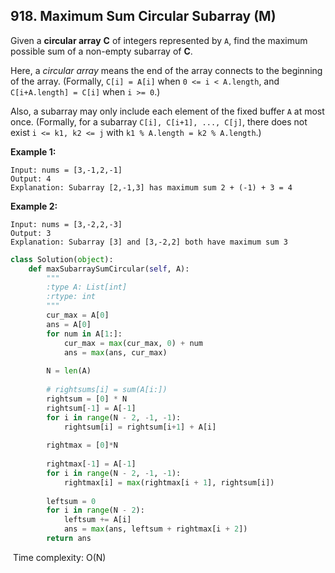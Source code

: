 ## 918. Maximum Sum Circular Subarray (M)

Given a **circular array** **C** of integers represented by `A`, find the maximum possible sum of a non-empty subarray of **C**.

Here, a *circular array* means the end of the array connects to the beginning of the array. (Formally, `C[i] = A[i]` when `0 <= i < A.length`, and `C[i+A.length] = C[i]` when `i >= 0`.)

Also, a subarray may only include each element of the fixed buffer `A` at most once. (Formally, for a subarray `C[i], C[i+1], ..., C[j]`, there does not exist `i <= k1, k2 <= j` with `k1 % A.length = k2 % A.length`.)

**Example 1:**

```
Input: nums = [3,-1,2,-1]
Output: 4
Explanation: Subarray [2,-1,3] has maximum sum 2 + (-1) + 3 = 4
```

**Example 2:**

```
Input: nums = [3,-2,2,-3]
Output: 3
Explanation: Subarray [3] and [3,-2,2] both have maximum sum 3
```



```python
class Solution(object):
    def maxSubarraySumCircular(self, A):
        """
        :type A: List[int]
        :rtype: int
        """
        cur_max = A[0]
        ans = A[0]
        for num in A[1:]:
            cur_max = max(cur_max, 0) + num
            ans = max(ans, cur_max)
        
        N = len(A)
        
        # rightsums[i] = sum(A[i:])
        rightsum = [0] * N
        rightsum[-1] = A[-1]
        for i in range(N - 2, -1, -1):
            rightsum[i] = rightsum[i+1] + A[i]
        
        rightmax = [0]*N
        
        rightmax[-1] = A[-1]
        for i in range(N - 2, -1, -1):
            rightmax[i] = max(rightmax[i + 1], rightsum[i])
        
        leftsum = 0
        for i in range(N - 2):
            leftsum += A[i]
            ans = max(ans, leftsum + rightmax[i + 2])
        return ans

```

​    Time complexity: O(N)